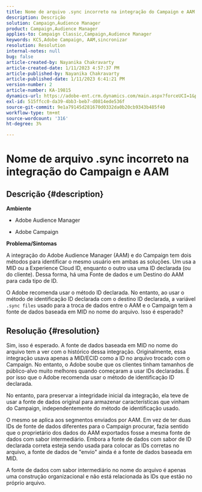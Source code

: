```yaml
---
title: Nome de arquivo .sync incorreto na integração do Campaign e AAM
description: Descrição
solution: Campaign,Audience Manager
product: Campaign,Audience Manager
applies-to: Campaign Classic,Campaign,Audience Manager
keywords: KCS,Adobe Campaign, AAM,sincronizar
resolution: Resolution
internal-notes: null
bug: false
article-created-by: Nayanika Chakravarty
article-created-date: 1/11/2023 4:57:37 PM
article-published-by: Nayanika Chakravarty
article-published-date: 1/11/2023 6:41:21 PM
version-number: 2
article-number: KA-19815
dynamics-url: https://adobe-ent.crm.dynamics.com/main.aspx?forceUCI=1&pagetype=entityrecord&etn=knowledgearticle&id=473a7a0b-d191-ed11-aad1-6045bd006e5a
exl-id: 515ffcc0-da39-4bb3-beb7-d0814ede536f
source-git-commit: 9e1a79145d281670d0332da0b20cb9343b485f40
workflow-type: tm+mt
source-wordcount: '316'
ht-degree: 3%

---
```


# Nome de arquivo .sync incorreto na integração do Campaign e AAM

## Descrição {#description}


<b>Ambiente</b>

- Adobe Audience Manager

- Adobe Campaign

<b>Problema/Sintomas</b>

A integração do Adobe Audience Manager (AAM) e do Campaign tem dois métodos para identificar o mesmo usuário em ambas as soluções. Um usa a MID ou a Experience Cloud ID, enquanto o outro usa uma ID declarada (ou do cliente). Dessa forma, há uma Fonte de dados e um Destino do AAM para cada tipo de ID.

O Adobe recomenda usar o método ID declarada. No entanto, ao usar o método de identificação ID declarada com o destino ID declarada, a variável `.sync files` usado para a troca de dados entre o AAM e o Campaign tem a fonte de dados baseada em MID no nome do arquivo. Isso é esperado?


## Resolução {#resolution}


Sim, isso é esperado. A fonte de dados baseada em MID no nome do arquivo tem a ver com o histórico dessa integração. Originalmente, essa integração usava apenas a MID/ECID como a ID no arquivo trocado com o Campaign. No entanto, o Adobe soube que os clientes tinham tamanhos de público-alvo muito melhores quando começaram a usar IDs declaradas. É por isso que o Adobe recomenda usar o método de identificação ID declarada.

No entanto, para preservar a integridade inicial da integração, ela teve de usar a fonte de dados original para armazenar características que vinham do Campaign, independentemente do método de identificação usado.

O mesmo se aplica aos segmentos enviados por AAM. Em vez de ter duas IDs de fonte de dados diferentes para o Campaign procurar, fazia sentido que o proprietário dos dados do AAM exportados fosse a mesma fonte de dados com sabor intermediário. Embora a fonte de dados com sabor de ID declarada correta esteja sendo usada para colocar as IDs corretas no arquivo, a fonte de dados de &quot;envio&quot; ainda é a fonte de dados baseada em MID.

A fonte de dados com sabor intermediário no nome do arquivo é apenas uma construção organizacional e não está relacionada às IDs que estão no próprio arquivo.
